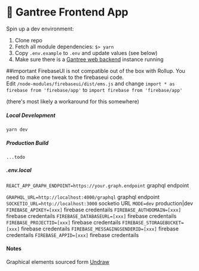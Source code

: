 # 🎯 Gantree Frontend App

Spin up a dev environment:

1. Clone repo  
2. Fetch all module dependencies: `$> yarn`  
3. Copy `.env.example` to `.env` and update values (see below)  
4. Make sure there is a [Gantree web backend](https://bitbucket.org/flexdapps/gantree-backend/src/master/) instance running

##important
FirebaseUI is not compatible out of the box with Rollup. You need to make one tweak to the firebaseui code.  
Edit `/node-modules/firebaseui/dist/ems.js` and change `import * as firebase from 'firebase/app'` to `import firebase from 'firebase/app'`

(there's most likely a workaround for this somewhere)

##### Local Development
`yarn dev` 

##### Production Build
`...todo`

##### .env.local
`REACT_APP_GRAPH_ENDPOINT=https://your.graph.endpoint`  graphql endpoint

`GRAPHQL_URL=http://localhost:4000/graphql` graphql endpoint
`SOCKETIO_URL=http://localhost:3000` socketio URL
`MODE=dev` production|dev
`FIREBASE_APIKEY=[xxx]` firebase credentails
`FIREBASE_AUTHDOMAIN=[xxx]` firebase credentails
`FIREBASE_DATABASEURL=[xxx]` firebase credentails
`FIREBASE_PROJECTID=[xxx]` firebase credentails
`FIREBASE_STORAGEBUCKET=[xxx]` firebase credentails
`FIREBASE_MESSAGINGSENDERID=[xxx]` firebase credentails
`FIREBASE_APPID=[xxx]` firebase credentails

#### Notes
Graphical elements sourced form [Undraw](https://undraw.co)